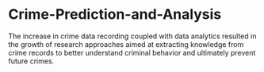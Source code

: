 # Crime-Prediction-and-Analysis
 The increase in crime data recording coupled with data  analytics resulted in the growth of research approaches aimed at extracting  knowledge from crime records to better understand criminal behavior and  ultimately prevent future crimes. 
